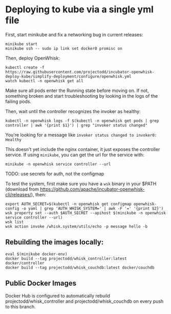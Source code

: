 # Deploying to kube via a single yml file

First, start minikube and fix a networking bug in current releases:

```
minikube start
minikube ssh -- sudo ip link set docker0 promisc on
```

Then, deploy OpenWhisk:

```
kubectl create -f https://raw.githubusercontent.com/projectodd/incubator-openwhisk-deploy-kube/simplify-deployment/configure/openwhisk.yml
watch kubectl -n openwhisk get all
```

Make sure all pods enter the Running state before moving on. If not,
something broken and start troubleshooting by looking in the logs of
the failing pods.

Then, wait until the controller recognizes the invoker as healthy:

```
kubectl -n openwhisk logs -f $(kubectl -n openwhisk get pods | grep controller | awk '{print $1}') | grep "invoker status changed"
```

You're looking for a message like `invoker status changed to invoker0:
Healthy`

This doesn't yet include the nginx container, it just exposes the
controller service. If using `minikube`, you can get the url for the
service with:

```
minikube -n openwhisk service controller --url
```

TODO: use secrets for auth, not the configmap

To test the system, first make sure you have a `wsk` binary in your
$PATH (download from
https://github.com/apache/incubator-openwhisk-cli/releases/), then:

```
export AUTH_SECRET=$(kubectl -n openwhisk get configmap openwhisk-config -o yaml | grep 'AUTH_WHISK_SYSTEM=' | awk -F '=' '{print $2}')
wsk property set --auth $AUTH_SECRET --apihost $(minikube -n openwhisk service controller --url)
wsk list
wsk action invoke /whisk.system/utils/echo -p message hello -b
```


## Rebuilding the images locally:

```
eval $(minikube docker-env)
docker build --tag projectodd/whisk_controller:latest docker/controller
docker build --tag projectodd/whisk_couchdb:latest docker/couchdb
```

## Public Docker Images

Docker Hub is configured to automatically rebuild
projectodd/whisk_controller and projectodd/whisk_couchdb on every push
to this branch.
